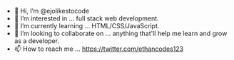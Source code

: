 - 👋 Hi, I’m @ejolikestocode
- 👀 I’m interested in ... full stack web development.
- 🌱 I’m currently learning ... HTML/CSS/JavaScript.
- 💞️ I’m looking to collaborate on ... anything that'll help me learn and grow as a developer.
- 📫 How to reach me ... https://twitter.com/ethancodes123

<!---
ejolikestocode/ejolikestocode is a ✨ special ✨ repository because its `README.md` (this file) appears on your GitHub profile.
You can click the Preview link to take a look at your changes.
--->
